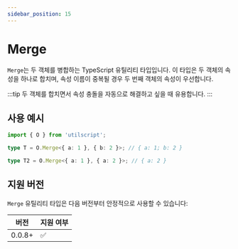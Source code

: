 ```yaml
---
sidebar_position: 15
---
```


# Merge

`Merge`는 두 객체를 병합하는 TypeScript 유틸리티 타입입니다. 이 타입은 두 객체의 속성을 하나로 합치며, 속성 이름이 중복될 경우 두 번째 객체의 속성이 우선합니다.

:::tip
두 객체를 합치면서 속성 충돌을 자동으로 해결하고 싶을 때 유용합니다.
:::

## 사용 예시

```ts
import { O } from 'utilscript';

type T = O.Merge<{ a: 1 }, { b: 2 }>; // { a: 1; b: 2 }

type T2 = O.Merge<{ a: 1 }, { a: 2 }>; // { a: 2 }
```

## 지원 버전

`Merge` 유틸리티 타입은 다음 버전부터 안정적으로 사용할 수 있습니다:

| 버전   | 지원 여부 |
| ------ | --------- |
| 0.0.8+ | ✅        |
